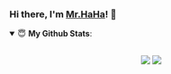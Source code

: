 ### Hi there, I'm [Mr.HaHa](https://www.mrhaha-dw.com)! 👋


<details open>
 <summary> 😇 <b>My Github Stats</b>: </summary>
<br>
<p align = "center">
  <img src = "https://github-readme-stats-vwbs6mhuk-a602017206.vercel.app/api?username=a602017206&show_icons=true&text_color=ffffff&bg_color=DEG,ff56ff,00ffff,ffffff&line_height=33&hide_border=true&count_private=true">
  <img src = "https://github-readme-stats-vwbs6mhuk-a602017206.vercel.app/api/top-langs/?username=a602017206&theme=calm&hide_border=true">
</p>
</details>
